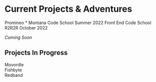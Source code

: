# Current Projects & Adventures
Promineo * Montana Code School Summer 2022 Front End Code School
R2R2R October 2022
<br />

*Coming Soon*
## Projects In Progress
Movordle <br />
Fishbyte <br />
Redband <br />
